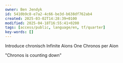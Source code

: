 ```yaml
---
owner: Ben Jendyk
id: 5410b9c8-e7a2-4c66-be3d-b638df762ab4
created: 2025-03-02T14:28:39+0100
modified: 2025-04-18T16:55:41+0200
tags: [access/public, language/en, tf/quarter]
key-words: []
---
```


Introduce chronisch
Infinite Aions
One Chronos per Aion

"Chronos is counting down"